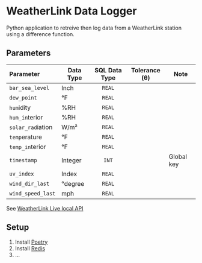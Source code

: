 # WeatherLink Data Logger
Python application to retreive then log data from a WeatherLink station using a difference function.

## Parameters
| Parameter         | Data Type | SQL Data Type | Tolerance (θ) | Note       |
|:------------------|-----------|:-------------:|---------------|------------|
| `bar_sea_level`   | Inch      | `REAL`        |               |            |
| `dew_point`       | °F        | `REAL`        |               |            |
| `hum`idity        | \%RH      | `REAL`        |               |            |
| `hum_in`terior    | \%RH      | `REAL`        |               |            |
| `solar_rad`iation | W/m²      | `REAL`        |               |            |
| `temp`erature     | °F        | `REAL`        |               |            |
| `temp_in`terior   | °F        | `REAL`        |               |            |
| `timestamp`       | Integer   | `INT`         |               | Global key |
| `uv_index`        | Index     | `REAL`        |               |            |
| `wind_dir_last`   | °degree   | `REAL`        |               |            |
| `wind_speed_last` | mph       | `REAL`        |               |            |

See [WeatherLink Live local API][wllla] 


## Setup
1. Install [Poetry][poetry]
2. Install [Redis][redis]
3. ...

[poetry]: https://python-poetry.org/
[redis]: https://redis.io/
[wllla]: https://weatherlink.github.io/weatherlink-live-local-api/
